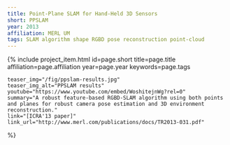 ```yaml
---
title: Point-Plane SLAM for Hand-Held 3D Sensors
short: PPSLAM
year: 2013
affiliation: MERL UM
tags: SLAM algorithm shape RGBD pose reconstruction point-cloud
---
```

{% include project_item.html
	id=page.short
	title=page.title
	affiliation=page.affiliation
	year=page.year
	keywords=page.tags

	teaser_img="/fig/ppslam-results.jpg"
	teaser_img_alt="PPSLAM results"
	youtube="https://www.youtube.com/embed/WoshitejnWg?rel=0"
	summary="A robust feature-based RGBD-SLAM algorithm using both points and planes for robust camera pose estimation and 3D environment reconstruction."
	link="[ICRA'13 paper]"
	link_url="http://www.merl.com/publications/docs/TR2013-031.pdf"
%}